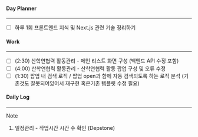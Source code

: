 
#### Day Planner
---
- [ ] 하루 1회 프론트엔드 지식 및 Next.js 관련 기술 정리하기


#### Work
---
- [ ] (2:30) 산학연협력 활동관리 - 메인 리스트 화면 구성 (백엔드 API 수정 포함)
- [ ] (4:00) 산학연협력 활동관리 - 산학연협력 활동 팝업 구성 및 오류 수정
- [ ] (1:30) 팝업 내 검색 로직 / 팝업 open과 함께 자동 검색되도록 하는 로직 분석 (기존것도 잘못되어있어서 재구현 혹은기존 템플릿 수정 필요)

#### Daily Log
---
> [!note]
> 1. 일정관리 - 작업시간 시간 수 확인 (Depstone)
 